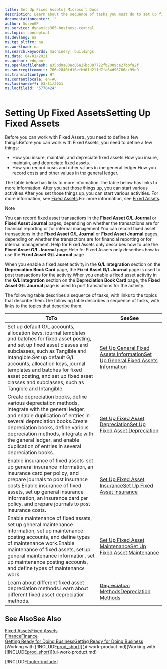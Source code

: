 ```yaml
---
title: Set Up Fixed Assets| Microsoft Docs
description: Learn about the sequence of tasks you must do to set up fixed assets, such as machinery or buildings.
documentationcenter: ''
author: SorenGP
ms.service: dynamics365-business-central
ms.topic: conceptual
ms.devlang: na
ms.tgt_pltfrm: na
ms.workload: na
ms.search.keywords: machinery, buildings
ms.date: 04/01/2021
ms.author: edupont
ms.openlocfilehash: a35bd9a83ec05a25bc087722fb2009ca27bbfa2f
ms.sourcegitcommit: 766e2840fd16efb901d211d7fa64d96766ac99d9
ms.translationtype: HT
ms.contentlocale: en-AU
ms.lasthandoff: 03/31/2021
ms.locfileid: "5770424"
---
```

# <a name="setting-up-fixed-assets"></a><span data-ttu-id="f546b-103">Setting Up Fixed Assets</span><span class="sxs-lookup"><span data-stu-id="f546b-103">Setting Up Fixed Assets</span></span>
<span data-ttu-id="f546b-104">Before you can work with Fixed Assets, you need to define a few things:</span><span class="sxs-lookup"><span data-stu-id="f546b-104">Before you can work with Fixed Assets, you need to define a few things:</span></span>  

* <span data-ttu-id="f546b-105">How you insure, maintain, and depreciate fixed assets.</span><span class="sxs-lookup"><span data-stu-id="f546b-105">How you insure, maintain, and depreciate fixed assets.</span></span>  
* <span data-ttu-id="f546b-106">How you record costs and other values in the general ledger.</span><span class="sxs-lookup"><span data-stu-id="f546b-106">How you record costs and other values in the general ledger.</span></span>  

<span data-ttu-id="f546b-107">The table below has links to more information.</span><span class="sxs-lookup"><span data-stu-id="f546b-107">The table below has links to more information.</span></span> <span data-ttu-id="f546b-108">After you set those things up, you can start various activities.</span><span class="sxs-lookup"><span data-stu-id="f546b-108">After you set those things up, you can start various activities.</span></span> <span data-ttu-id="f546b-109">For more information, see [Fixed Assets](fa-manage.md).</span><span class="sxs-lookup"><span data-stu-id="f546b-109">For more information, see [Fixed Assets](fa-manage.md).</span></span>  

> [!NOTE]  
>   <span data-ttu-id="f546b-110">You can record fixed asset transactions in the **Fixed Asset G/L Journal** or **Fixed Asset Journal** pages, depending on whether the transactions are for financial reporting or for internal management.</span><span class="sxs-lookup"><span data-stu-id="f546b-110">You can record fixed asset transactions in the **Fixed Asset G/L Journal** or **Fixed Asset Journal** pages, depending on whether the transactions are for financial reporting or for internal management.</span></span> <span data-ttu-id="f546b-111">Help for Fixed Assets only describes how to use the **Fixed Asset G/L Journal** page.</span><span class="sxs-lookup"><span data-stu-id="f546b-111">Help for Fixed Assets only describes how to use the **Fixed Asset G/L Journal** page.</span></span>  

<span data-ttu-id="f546b-112">When you enable a fixed asset activity in the **G/L Integration** section on the **Depreciation Book Card** page, the **Fixed Asset G/L Journal** page is used to post transactions for the activity.</span><span class="sxs-lookup"><span data-stu-id="f546b-112">When you enable a fixed asset activity in the **G/L Integration** section on the **Depreciation Book Card** page, the **Fixed Asset G/L Journal** page is used to post transactions for the activity.</span></span>

<span data-ttu-id="f546b-113">The following table describes a sequence of tasks, with links to the topics that describe them.</span><span class="sxs-lookup"><span data-stu-id="f546b-113">The following table describes a sequence of tasks, with links to the topics that describe them.</span></span>  

| <span data-ttu-id="f546b-114">To</span><span class="sxs-lookup"><span data-stu-id="f546b-114">To</span></span> | <span data-ttu-id="f546b-115">See</span><span class="sxs-lookup"><span data-stu-id="f546b-115">See</span></span> |
| --- | --- |
| <span data-ttu-id="f546b-116">Set up default G/L accounts, allocation keys, journal templates and batches for fixed asset posting, and set up fixed asset classes and subclasses, such as Tangible and Intangible.</span><span class="sxs-lookup"><span data-stu-id="f546b-116">Set up default G/L accounts, allocation keys, journal templates and batches for fixed asset posting, and set up fixed asset classes and subclasses, such as Tangible and Intangible.</span></span> |[<span data-ttu-id="f546b-117">Set Up General Fixed Assets Information</span><span class="sxs-lookup"><span data-stu-id="f546b-117">Set Up General Fixed Assets Information</span></span>](fa-how-setup-general.md) |
| <span data-ttu-id="f546b-118">Create depreciation books, define various depreciation methods, integrate with the general ledger, and enable duplication of entries in several depreciation books.</span><span class="sxs-lookup"><span data-stu-id="f546b-118">Create depreciation books, define various depreciation methods, integrate with the general ledger, and enable duplication of entries in several depreciation books.</span></span> |[<span data-ttu-id="f546b-119">Set Up Fixed Asset Depreciation</span><span class="sxs-lookup"><span data-stu-id="f546b-119">Set Up Fixed Asset Depreciation</span></span>](fa-how-setup-depreciation.md) |
| <span data-ttu-id="f546b-120">Enable insurance of fixed assets, set up general insurance information, an insurance card per policy, and prepare journals to post insurance costs.</span><span class="sxs-lookup"><span data-stu-id="f546b-120">Enable insurance of fixed assets, set up general insurance information, an insurance card per policy, and prepare journals to post insurance costs.</span></span> |[<span data-ttu-id="f546b-121">Set Up Fixed Asset Insurance</span><span class="sxs-lookup"><span data-stu-id="f546b-121">Set Up Fixed Asset Insurance</span></span>](fa-how-setup-insurance.md) |
| <span data-ttu-id="f546b-122">Enable maintenance of fixed assets, set up general maintenance information, set up maintenance posting accounts, and define types of maintenance work.</span><span class="sxs-lookup"><span data-stu-id="f546b-122">Enable maintenance of fixed assets, set up general maintenance information, set up maintenance posting accounts, and define types of maintenance work.</span></span> |[<span data-ttu-id="f546b-123">Set Up Fixed Asset Maintenance</span><span class="sxs-lookup"><span data-stu-id="f546b-123">Set Up Fixed Asset Maintenance</span></span>](fa-how-setup-maintenance.md) |
| <span data-ttu-id="f546b-124">Learn about different fixed asset depreciation methods.</span><span class="sxs-lookup"><span data-stu-id="f546b-124">Learn about different fixed asset depreciation methods.</span></span> |[<span data-ttu-id="f546b-125">Depreciation Methods</span><span class="sxs-lookup"><span data-stu-id="f546b-125">Depreciation Methods</span></span>](fa-depreciation-methods.md) |

## <a name="see-also"></a><span data-ttu-id="f546b-126">See Also</span><span class="sxs-lookup"><span data-stu-id="f546b-126">See Also</span></span>
[<span data-ttu-id="f546b-127">Fixed Assets</span><span class="sxs-lookup"><span data-stu-id="f546b-127">Fixed Assets</span></span>](fa-manage.md)  
[<span data-ttu-id="f546b-128">Finance</span><span class="sxs-lookup"><span data-stu-id="f546b-128">Finance</span></span>](finance.md)  
[<span data-ttu-id="f546b-129">Getting Ready for Doing Business</span><span class="sxs-lookup"><span data-stu-id="f546b-129">Getting Ready for Doing Business</span></span>](ui-get-ready-business.md)  
<span data-ttu-id="f546b-130">[Working with [!INCLUDE[prod_short](includes/prod_short.md)]](ui-work-product.md)</span><span class="sxs-lookup"><span data-stu-id="f546b-130">[Working with [!INCLUDE[prod_short](includes/prod_short.md)]](ui-work-product.md)</span></span>


[!INCLUDE[footer-include](includes/footer-banner.md)]